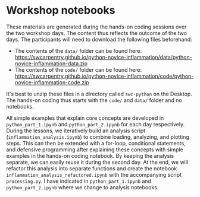 # Workshop notebooks

These materials are generated during the hands-on coding sessions over the two workshop days. The content thus reflects the outcome of the two days. The participants will need to download the following files beforehand:

- The contents of the `data/` folder can be found here: https://swcarpentry.github.io/python-novice-inflammation/data/python-novice-inflammation-data.zip
- The contents of the `code/` folder can be found here: https://swcarpentry.github.io/python-novice-inflammation/code/python-novice-inflammation-code.zip

It's best to unzip these files in a directory called `swc-python` on the Desktop. The hands-on coding thus starts with the `code/` and `data/` folder and no notebooks.   

All simple examples that explain core concepts are developed in `python_part_1.ipynb` and `python_part_2.ipynb` for each day respectively. During the lessons, we iteratively build an analysis script (`inflammation_analysis.ipynb`) to combine loading, analyzing, and plotting steps. This can then be extended with a for-loop, conditional statements, and defensive programming after explaining these concepts with simple examples in the hands-on coding notebook. By keeping the analysis separate, we can easily reuse it during the second day. At the end, we will refactor this analysis into separate functions and create the notebook `inflammation_analysis_refactored.ipynb` with the accompanying script `processing.py`. I have indicated in `python_part_1.ipynb` and `python_part_2.ipynb` where we change to analysis notebooks.

